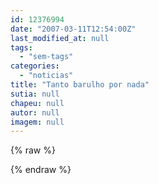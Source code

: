 ```yaml
---
id: 12376994
date: "2007-03-11T12:54:00Z"
last_modified_at: null
tags:
  - "sem-tags"
categories:
  - "noticias"
title: "Tanto barulho por nada"
sutia: null
chapeu: null
autor: null
imagem: null
---
```

{% raw %}
<p> </p>
{% endraw %}